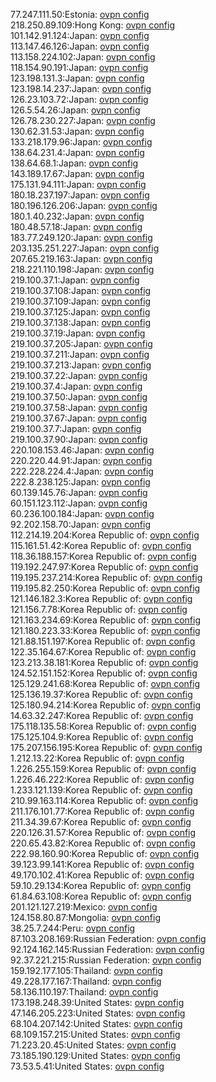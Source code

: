 77.247.111.50:Estonia: [ovpn config](vpn/77_247_111_50.ovpn)  
218.250.89.109:Hong Kong: [ovpn config](vpn/218_250_89_109.ovpn)  
101.142.91.124:Japan: [ovpn config](vpn/101_142_91_124.ovpn)  
113.147.46.126:Japan: [ovpn config](vpn/113_147_46_126.ovpn)  
113.158.224.102:Japan: [ovpn config](vpn/113_158_224_102.ovpn)  
118.154.90.191:Japan: [ovpn config](vpn/118_154_90_191.ovpn)  
123.198.131.3:Japan: [ovpn config](vpn/123_198_131_3.ovpn)  
123.198.14.237:Japan: [ovpn config](vpn/123_198_14_237.ovpn)  
126.23.103.72:Japan: [ovpn config](vpn/126_23_103_72.ovpn)  
126.5.54.26:Japan: [ovpn config](vpn/126_5_54_26.ovpn)  
126.78.230.227:Japan: [ovpn config](vpn/126_78_230_227.ovpn)  
130.62.31.53:Japan: [ovpn config](vpn/130_62_31_53.ovpn)  
133.218.179.96:Japan: [ovpn config](vpn/133_218_179_96.ovpn)  
138.64.231.4:Japan: [ovpn config](vpn/138_64_231_4.ovpn)  
138.64.68.1:Japan: [ovpn config](vpn/138_64_68_1.ovpn)  
143.189.17.67:Japan: [ovpn config](vpn/143_189_17_67.ovpn)  
175.131.94.111:Japan: [ovpn config](vpn/175_131_94_111.ovpn)  
180.18.237.197:Japan: [ovpn config](vpn/180_18_237_197.ovpn)  
180.196.126.206:Japan: [ovpn config](vpn/180_196_126_206.ovpn)  
180.1.40.232:Japan: [ovpn config](vpn/180_1_40_232.ovpn)  
180.48.57.18:Japan: [ovpn config](vpn/180_48_57_18.ovpn)  
183.77.249.120:Japan: [ovpn config](vpn/183_77_249_120.ovpn)  
203.135.251.227:Japan: [ovpn config](vpn/203_135_251_227.ovpn)  
207.65.219.163:Japan: [ovpn config](vpn/207_65_219_163.ovpn)  
218.221.110.198:Japan: [ovpn config](vpn/218_221_110_198.ovpn)  
219.100.37.1:Japan: [ovpn config](vpn/219_100_37_1.ovpn)  
219.100.37.108:Japan: [ovpn config](vpn/219_100_37_108.ovpn)  
219.100.37.109:Japan: [ovpn config](vpn/219_100_37_109.ovpn)  
219.100.37.125:Japan: [ovpn config](vpn/219_100_37_125.ovpn)  
219.100.37.138:Japan: [ovpn config](vpn/219_100_37_138.ovpn)  
219.100.37.19:Japan: [ovpn config](vpn/219_100_37_19.ovpn)  
219.100.37.205:Japan: [ovpn config](vpn/219_100_37_205.ovpn)  
219.100.37.211:Japan: [ovpn config](vpn/219_100_37_211.ovpn)  
219.100.37.213:Japan: [ovpn config](vpn/219_100_37_213.ovpn)  
219.100.37.22:Japan: [ovpn config](vpn/219_100_37_22.ovpn)  
219.100.37.4:Japan: [ovpn config](vpn/219_100_37_4.ovpn)  
219.100.37.50:Japan: [ovpn config](vpn/219_100_37_50.ovpn)  
219.100.37.58:Japan: [ovpn config](vpn/219_100_37_58.ovpn)  
219.100.37.67:Japan: [ovpn config](vpn/219_100_37_67.ovpn)  
219.100.37.7:Japan: [ovpn config](vpn/219_100_37_7.ovpn)  
219.100.37.90:Japan: [ovpn config](vpn/219_100_37_90.ovpn)  
220.108.153.46:Japan: [ovpn config](vpn/220_108_153_46.ovpn)  
220.220.44.91:Japan: [ovpn config](vpn/220_220_44_91.ovpn)  
222.228.224.4:Japan: [ovpn config](vpn/222_228_224_4.ovpn)  
222.8.238.125:Japan: [ovpn config](vpn/222_8_238_125.ovpn)  
60.139.145.76:Japan: [ovpn config](vpn/60_139_145_76.ovpn)  
60.151.123.112:Japan: [ovpn config](vpn/60_151_123_112.ovpn)  
60.236.100.184:Japan: [ovpn config](vpn/60_236_100_184.ovpn)  
92.202.158.70:Japan: [ovpn config](vpn/92_202_158_70.ovpn)  
112.214.19.204:Korea Republic of: [ovpn config](vpn/112_214_19_204.ovpn)  
115.161.51.42:Korea Republic of: [ovpn config](vpn/115_161_51_42.ovpn)  
118.36.188.157:Korea Republic of: [ovpn config](vpn/118_36_188_157.ovpn)  
119.192.247.97:Korea Republic of: [ovpn config](vpn/119_192_247_97.ovpn)  
119.195.237.214:Korea Republic of: [ovpn config](vpn/119_195_237_214.ovpn)  
119.195.82.250:Korea Republic of: [ovpn config](vpn/119_195_82_250.ovpn)  
121.146.182.3:Korea Republic of: [ovpn config](vpn/121_146_182_3.ovpn)  
121.156.7.78:Korea Republic of: [ovpn config](vpn/121_156_7_78.ovpn)  
121.163.234.69:Korea Republic of: [ovpn config](vpn/121_163_234_69.ovpn)  
121.180.223.33:Korea Republic of: [ovpn config](vpn/121_180_223_33.ovpn)  
121.88.151.197:Korea Republic of: [ovpn config](vpn/121_88_151_197.ovpn)  
122.35.164.67:Korea Republic of: [ovpn config](vpn/122_35_164_67.ovpn)  
123.213.38.181:Korea Republic of: [ovpn config](vpn/123_213_38_181.ovpn)  
124.52.151.152:Korea Republic of: [ovpn config](vpn/124_52_151_152.ovpn)  
125.129.241.68:Korea Republic of: [ovpn config](vpn/125_129_241_68.ovpn)  
125.136.19.37:Korea Republic of: [ovpn config](vpn/125_136_19_37.ovpn)  
125.180.94.214:Korea Republic of: [ovpn config](vpn/125_180_94_214.ovpn)  
14.63.32.247:Korea Republic of: [ovpn config](vpn/14_63_32_247.ovpn)  
175.118.135.58:Korea Republic of: [ovpn config](vpn/175_118_135_58.ovpn)  
175.125.104.9:Korea Republic of: [ovpn config](vpn/175_125_104_9.ovpn)  
175.207.156.195:Korea Republic of: [ovpn config](vpn/175_207_156_195.ovpn)  
1.212.13.22:Korea Republic of: [ovpn config](vpn/1_212_13_22.ovpn)  
1.226.255.159:Korea Republic of: [ovpn config](vpn/1_226_255_159.ovpn)  
1.226.46.222:Korea Republic of: [ovpn config](vpn/1_226_46_222.ovpn)  
1.233.121.139:Korea Republic of: [ovpn config](vpn/1_233_121_139.ovpn)  
210.99.163.114:Korea Republic of: [ovpn config](vpn/210_99_163_114.ovpn)  
211.176.101.77:Korea Republic of: [ovpn config](vpn/211_176_101_77.ovpn)  
211.34.39.67:Korea Republic of: [ovpn config](vpn/211_34_39_67.ovpn)  
220.126.31.57:Korea Republic of: [ovpn config](vpn/220_126_31_57.ovpn)  
220.65.43.82:Korea Republic of: [ovpn config](vpn/220_65_43_82.ovpn)  
222.98.160.90:Korea Republic of: [ovpn config](vpn/222_98_160_90.ovpn)  
39.123.99.141:Korea Republic of: [ovpn config](vpn/39_123_99_141.ovpn)  
49.170.102.41:Korea Republic of: [ovpn config](vpn/49_170_102_41.ovpn)  
59.10.29.134:Korea Republic of: [ovpn config](vpn/59_10_29_134.ovpn)  
61.84.63.108:Korea Republic of: [ovpn config](vpn/61_84_63_108.ovpn)  
201.121.127.219:Mexico: [ovpn config](vpn/201_121_127_219.ovpn)  
124.158.80.87:Mongolia: [ovpn config](vpn/124_158_80_87.ovpn)  
38.25.7.244:Peru: [ovpn config](vpn/38_25_7_244.ovpn)  
87.103.208.169:Russian Federation: [ovpn config](vpn/87_103_208_169.ovpn)  
92.124.162.145:Russian Federation: [ovpn config](vpn/92_124_162_145.ovpn)  
92.37.221.215:Russian Federation: [ovpn config](vpn/92_37_221_215.ovpn)  
159.192.177.105:Thailand: [ovpn config](vpn/159_192_177_105.ovpn)  
49.228.177.167:Thailand: [ovpn config](vpn/49_228_177_167.ovpn)  
58.136.110.197:Thailand: [ovpn config](vpn/58_136_110_197.ovpn)  
173.198.248.39:United States: [ovpn config](vpn/173_198_248_39.ovpn)  
47.146.205.223:United States: [ovpn config](vpn/47_146_205_223.ovpn)  
68.104.207.142:United States: [ovpn config](vpn/68_104_207_142.ovpn)  
68.109.157.215:United States: [ovpn config](vpn/68_109_157_215.ovpn)  
71.223.20.45:United States: [ovpn config](vpn/71_223_20_45.ovpn)  
73.185.190.129:United States: [ovpn config](vpn/73_185_190_129.ovpn)  
73.53.5.41:United States: [ovpn config](vpn/73_53_5_41.ovpn)  
